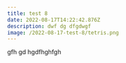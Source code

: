 ```yaml
---
title: test 8
date: 2022-08-17T14:22:42.876Z
description: dwf dg dfgdwgf
image: /2022-08-17-test-8/tetris.png
---
```

gfh gd hgdfhghfgh